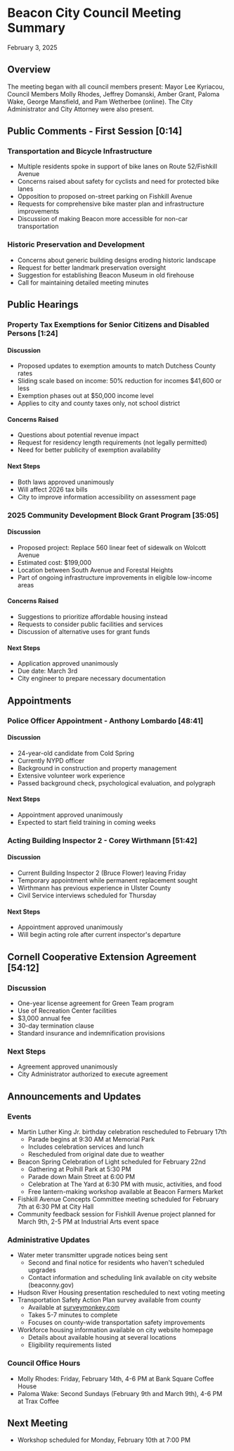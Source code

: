 # Beacon City Council Meeting Summary

February 3, 2025

## Overview

The meeting began with all council members present: Mayor Lee Kyriacou, Council Members Molly Rhodes, Jeffrey Domanski, Amber Grant, Paloma Wake, George Mansfield, and Pam Wetherbee (online). The City Administrator and City Attorney were also present.

## Public Comments - First Session [0:14]

### Transportation and Bicycle Infrastructure
- Multiple residents spoke in support of bike lanes on Route 52/Fishkill Avenue
- Concerns raised about safety for cyclists and need for protected bike lanes
- Opposition to proposed on-street parking on Fishkill Avenue
- Requests for comprehensive bike master plan and infrastructure improvements
- Discussion of making Beacon more accessible for non-car transportation

### Historic Preservation and Development
- Concerns about generic building designs eroding historic landscape
- Request for better landmark preservation oversight
- Suggestion for establishing Beacon Museum in old firehouse
- Call for maintaining detailed meeting minutes

## Public Hearings

### Property Tax Exemptions for Senior Citizens and Disabled Persons [1:24]

#### Discussion
- Proposed updates to exemption amounts to match Dutchess County rates
- Sliding scale based on income: 50% reduction for incomes $41,600 or less
- Exemption phases out at $50,000 income level
- Applies to city and county taxes only, not school district

#### Concerns Raised
- Questions about potential revenue impact
- Request for residency length requirements (not legally permitted)
- Need for better publicity of exemption availability

#### Next Steps
- Both laws approved unanimously
- Will affect 2026 tax bills
- City to improve information accessibility on assessment page

### 2025 Community Development Block Grant Program [35:05]

#### Discussion
- Proposed project: Replace 560 linear feet of sidewalk on Wolcott Avenue
- Estimated cost: $199,000
- Location between South Avenue and Forestal Heights
- Part of ongoing infrastructure improvements in eligible low-income areas

#### Concerns Raised
- Suggestions to prioritize affordable housing instead
- Requests to consider public facilities and services
- Discussion of alternative uses for grant funds

#### Next Steps
- Application approved unanimously
- Due date: March 3rd
- City engineer to prepare necessary documentation

## Appointments

### Police Officer Appointment - Anthony Lombardo [48:41]

#### Discussion
- 24-year-old candidate from Cold Spring
- Currently NYPD officer
- Background in construction and property management
- Extensive volunteer work experience
- Passed background check, psychological evaluation, and polygraph

#### Next Steps
- Appointment approved unanimously
- Expected to start field training in coming weeks

### Acting Building Inspector 2 - Corey Wirthmann [51:42]

#### Discussion
- Current Building Inspector 2 (Bruce Flower) leaving Friday
- Temporary appointment while permanent replacement sought
- Wirthmann has previous experience in Ulster County
- Civil Service interviews scheduled for Thursday

#### Next Steps
- Appointment approved unanimously
- Will begin acting role after current inspector's departure

## Cornell Cooperative Extension Agreement [54:12]

### Discussion
- One-year license agreement for Green Team program
- Use of Recreation Center facilities
- $3,000 annual fee
- 30-day termination clause
- Standard insurance and indemnification provisions

### Next Steps
- Agreement approved unanimously
- City Administrator authorized to execute agreement

## Announcements and Updates

### Events
- Martin Luther King Jr. birthday celebration rescheduled to February 17th
  - Parade begins at 9:30 AM at Memorial Park
  - Includes celebration services and lunch
  - Rescheduled from original date due to weather
- Beacon Spring Celebration of Light scheduled for February 22nd
  - Gathering at Polhill Park at 5:30 PM
  - Parade down Main Street at 6:00 PM
  - Celebration at The Yard at 6:30 PM with music, activities, and food
  - Free lantern-making workshop available at Beacon Farmers Market
- Fishkill Avenue Concepts Committee meeting scheduled for February 7th at 6:30 PM at City Hall
- Community feedback session for Fishkill Avenue project planned for March 9th, 2-5 PM at Industrial Arts event space

### Administrative Updates
- Water meter transmitter upgrade notices being sent
  - Second and final notice for residents who haven't scheduled upgrades
  - Contact information and scheduling link available on city website (beaconny.gov)
- Hudson River Housing presentation rescheduled to next voting meeting
- Transportation Safety Action Plan survey available from county
  - Available at [surveymonkey.com](https://www.surveymonkey.com/r/dcsap)
  - Takes 5-7 minutes to complete
  - Focuses on county-wide transportation safety improvements
- Workforce housing information available on city website homepage
  - Details about available housing at several locations
  - Eligibility requirements listed

### Council Office Hours
- Molly Rhodes: Friday, February 14th, 4-6 PM at Bank Square Coffee House
- Paloma Wake: Second Sundays (February 9th and March 9th), 4-6 PM at Trax Coffee

## Next Meeting
- Workshop scheduled for Monday, February 10th at 7:00 PM
